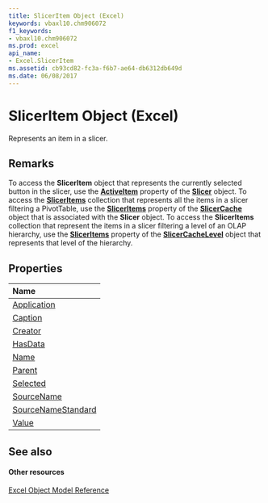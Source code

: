 ```yaml
---
title: SlicerItem Object (Excel)
keywords: vbaxl10.chm906072
f1_keywords:
- vbaxl10.chm906072
ms.prod: excel
api_name:
- Excel.SlicerItem
ms.assetid: cb93cd82-fc3a-f6b7-ae64-db6312db649d
ms.date: 06/08/2017
---
```



# SlicerItem Object (Excel)

Represents an item in a slicer.


## Remarks

To access the  **SlicerItem** object that represents the currently selected button in the slicer, use the **[ActiveItem](Excel.Slicer.ActiveItem.md)** property of the **[Slicer](Excel.Slicer.md)** object. To access the **[SlicerItems](Excel.SlicerItems.md)** collection that represents all the items in a slicer filtering a PivotTable, use the **[SlicerItems](Excel.SlicerCache.SlicerItems.md)** property of the **[SlicerCache](Excel.SlicerCache.md)** object that is associated with the **Slicer** object. To access the **SlicerItems** collection that represent the items in a slicer filtering a level of an OLAP hierarchy, use the **[SlicerItems](Excel.SlicerCacheLevel.SlicerItems.md)** property of the **[SlicerCacheLevel](Excel.SlicerCacheLevel.md)** object that represents that level of the hierarchy.


## Properties



|**Name**|
|:-----|
|[Application](Excel.SlicerItem.Application.md)|
|[Caption](Excel.SlicerItem.Caption.md)|
|[Creator](Excel.SlicerItem.Creator.md)|
|[HasData](Excel.SlicerItem.HasData.md)|
|[Name](Excel.SlicerItem.Name.md)|
|[Parent](Excel.SlicerItem.Parent.md)|
|[Selected](Excel.SlicerItem.Selected.md)|
|[SourceName](Excel.SlicerItem.SourceName.md)|
|[SourceNameStandard](Excel.SlicerItem.SourceNameStandard.md)|
|[Value](Excel.SlicerItem.Value.md)|

## See also


#### Other resources


[Excel Object Model Reference](http://msdn.microsoft.com/library/11ea8598-8a20-92d5-f98b-0da04263bf2c%28Office.15%29.aspx)

